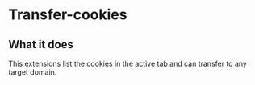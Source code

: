 # Transfer-cookies

## What it does

This extensions list the cookies in the active tab and can transfer to any target domain.
